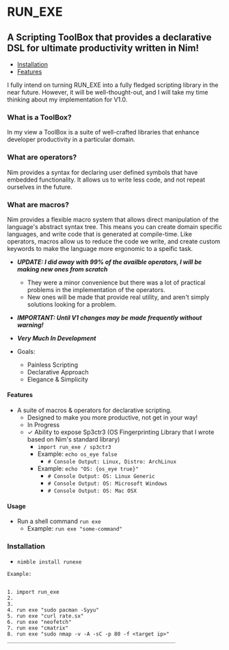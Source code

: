 # RUN_EXE


## A Scripting ToolBox that provides a declarative DSL for ultimate productivity written in Nim!

- [Installation](#installation)
- [Features](#features)


I fully intend on turning RUN_EXE into a fully fledged scripting library in the near future.
However, it will be well-thought-out, and I will take my time thinking about my implementation for V1.0.

### What is a ToolBox?
In my view a ToolBox is a suite of well-crafted libraries that enhance developer productivity in a particular domain.

### What are operators?
Nim provides a syntax for declaring user defined symbols that have embedded functionality.
It allows us to write less code, and not repeat ourselves in the future.

### What are macros?
Nim provides a flexible macro system that allows direct manipulation of the language's abstract syntax tree.
This means you can create domain specific languages, and write code that is generated at compile-time. Like operators, macros allow us to reduce the code we write, and create custom keywords to make the language more ergonomic to a speific task.

  
  - ***UPDATE: I did away with 99% of the availble operators, I will be making new ones from scratch***
    - They were a minor convenience but there was a lot of practical problems in the implementation of the operators.
    - New ones will be made that provide real utility, and aren't simply solutions looking for a problem. 
  
  - ***IMPORTANT: Until V1 changes may be made frequently without warning!***

  - ***Very Much In Development***
  

  - Goals:
    - Painless Scripting 
    - Declarative Approach 
    - Elegance & Simplicity

  
#### Features
- A suite of macros & operators for declarative scripting.
     - Designed to make you more productive, not get in your way!
     - In Progress
  - ✓ Ability to expose Sp3ctr3 (OS Fingerprinting Library that I wrote based on Nim's standard library)
       - ```import run_exe / sp3ctr3```
     - Example: `echo os_eye false` 
       - `# Console Output: Linux, Distro: ArchLinux`
     - Example: `echo "OS: {os_eye true}"` 
       - `# Console Output: OS: Linux Generic`
       - `# Console Output: OS: Microsoft Windows`
       - `# Console Output: OS: Mac OSX`



#### Usage


- Run a shell command `run exe` 
    - Example: `run exe "some-command"`


### Installation

- `nimble install runexe`


```
Example:


1. import run_exe
2.
3.
4. run exe "sudo pacman -Syyu"
5. run exe "curl rate.sx"
6. run exe "neofetch"
7. run exe "cmatrix"
8. run exe "sudo nmap -v -A -sC -p 80 -f <target ip>"
_______________________________________________________
```
